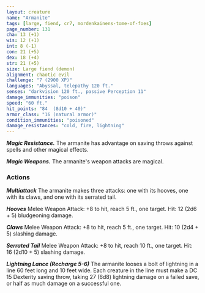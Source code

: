 ```yaml
---
layout: creature
name: "Armanite"
tags: [large, fiend, cr7, mordenkainens-tome-of-foes]
page_number: 131
cha: 13 (+1)
wis: 12 (+1)
int: 8 (-1)
con: 21 (+5)
dex: 18 (+4)
str: 21 (+5)
size: Large fiend (demon)
alignment: chaotic evil
challenge: "7 (2900 XP)"
languages: "Abyssal, telepathy 120 ft."
senses: "darkvision 120 ft., passive Perception 11"
damage_immunities: "poison"
speed: "60 ft."
hit_points: "84  (8d10 + 40)"
armor_class: "16 (natural armor)"
condition_immunities: "poisoned"
damage_resistances: "cold, fire, lightning"
---
```


***Magic Resistance.*** The armanite has advantage on saving throws against spells and other magical effects.

***Magic Weapons.*** The armanite's weapon attacks are magical.

### Actions

***Multiattack*** The armanite makes three attacks: one with its hooves, one with its claws, and one with its serrated tail.

***Hooves*** Melee Weapon Attack: +8 to hit, reach 5 ft., one target. Hit: 12 (2d6 + 5) bludgeoning damage.

***Claws*** Melee Weapon Attack: +8 to hit, reach 5 ft., one target. Hit: 10 (2d4 + 5) slashing damage.

***Serrated Tail*** Melee Weapon Attack: +8 to hit, reach 10 ft., one target. Hit: 16 (2d10 + 5) slashing damage.

***Lightning Lance (Recharge 5-6)*** The armanite looses a bolt of lightning in a line 60 feet long and 10 feet wide. Each creature in the line must make a DC 15 Dexterity saving throw, taking 27 (6d8) lightning damage on a failed save, or half as much damage on a successful one.